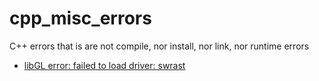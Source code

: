 # cpp_misc_errors
C++ errors that is are not compile, nor install, nor link, nor runtime errors

 * [libGL error: failed to load driver: swrast](failed_to_load_driver_swrast.md)
